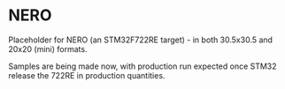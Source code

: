 # NERO

Placeholder for NERO (an STM32F722RE target) - in both 30.5x30.5 and 20x20 (mini) formats.

Samples are being made now, with production run expected once STM32 release the 722RE in production quantities.
